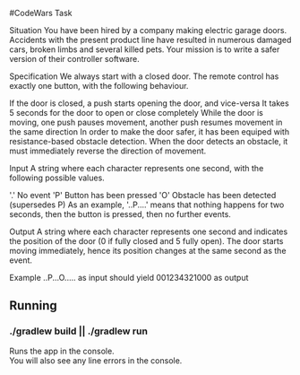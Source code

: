 #CodeWars Task

Situation
You have been hired by a company making electric garage doors. Accidents with the present product line have resulted in numerous damaged cars, broken limbs and several killed pets. Your mission is to write a safer version of their controller software.

Specification
We always start with a closed door. The remote control has exactly one button, with the following behaviour.

If the door is closed, a push starts opening the door, and vice-versa
It takes 5 seconds for the door to open or close completely
While the door is moving, one push pauses movement, another push resumes movement in the same direction
In order to make the door safer, it has been equiped with resistance-based obstacle detection. When the door detects an obstacle, it must immediately reverse the direction of movement.

Input
A string where each character represents one second, with the following possible values.

'.' No event
'P' Button has been pressed
'O' Obstacle has been detected (supersedes P)
As an example, '..P....' means that nothing happens for two seconds, then the button is pressed, then no further events.

Output
A string where each character represents one second and indicates the position of the door (0 if fully closed and 5 fully open). The door starts moving immediately, hence its position changes at the same second as the event.

Example
..P...O..... as input should yield 001234321000 as output

## Running

### ./gradlew build || ./gradlew run

Runs the app in the console.<br>
You will also see any line errors in the console.
